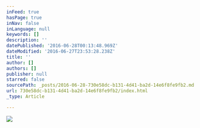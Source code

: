 ```yaml
---
inFeed: true
hasPage: true
inNav: false
inLanguage: null
keywords: []
description: ''
datePublished: '2016-06-28T00:13:48.969Z'
dateModified: '2016-06-27T23:53:28.238Z'
title: ''
author: []
authors: []
publisher: null
starred: false
sourcePath: _posts/2016-06-28-730e58dc-b131-4d41-ba2d-14e6f8fe9fb2.md
url: 730e58dc-b131-4d41-ba2d-14e6f8fe9fb2/index.html
_type: Article

---
```

![](https://the-grid-user-content.s3-us-west-2.amazonaws.com/8d6e6155-8a17-45ae-9f14-3efdef96918b.jpg)